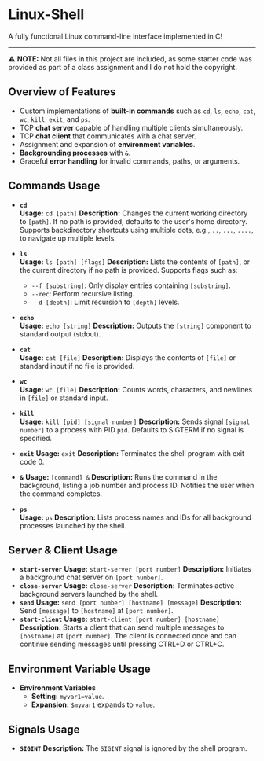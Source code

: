 # Linux-Shell
A fully functional Linux command-line interface implemented in C!

---

⚠️ **NOTE:** Not all files in this project are included, as some starter code was provided as part of a class assignment and I do not hold the copyright.

## Overview of Features
- Custom implementations of **built-in commands** such as `cd`, `ls`, `echo`, `cat`, `wc`, `kill`, `exit`, and `ps`.
- TCP **chat server** capable of handling multiple clients simultaneously.
- TCP **chat client** that communicates with a chat server.
- Assignment and expansion of **environment variables**.
- **Backgrounding processes** with `&`.
- Graceful **error handling** for invalid commands, paths, or arguments.

## Commands Usage

- **`cd`**  
  **Usage:** `cd [path]`
  **Description:** Changes the current working directory to `[path]`. If no path is provided, defaults to the user's home directory. Supports
  backdirectory shortcuts using multiple dots, e.g., `..`, `...`, `....`, to navigate up multiple levels.

- **`ls`**  
  **Usage:** `ls [path] [flags]`
  **Description:** Lists the contents of `[path]`, or the current directory if no path is provided. Supports flags such as:
  - `--f [substring]`: Only display entries containing `[substring]`.
  - `--rec`: Perform recursive listing.
  - `--d [depth]`: Limit recursion to `[depth]` levels.

- **`echo`**  
  **Usage:** `echo [string]`
  **Description:** Outputs the `[string]` component to standard output (stdout).

- **`cat`**  
  **Usage:** `cat [file]`
  **Description:** Displays the contents of `[file]` or standard input if no file is provided.

- **`wc`**  
  **Usage:** `wc [file]`
  **Description:** Counts words, characters, and newlines in `[file]` or standard input.

- **`kill`**  
  **Usage:** `kill [pid] [signal number]`
  **Description:** Sends signal `[signal number]` to a process with PID `pid`. Defaults to SIGTERM if no signal is specified.

- **`exit`**
  **Usage:** `exit`
  **Description:** Terminates the shell program with exit code 0.

- **`&`**
  **Usage:** `[command] &`
  **Description:** Runs the command in the background, listing a job number and process ID. Notifies the user when the command completes.

- **`ps`**  
  **Usage:** `ps`
  **Description:** Lists process names and IDs for all background processes launched by the shell.

## Server & Client Usage
- **`start-server`**
  **Usage:** `start-server [port number]`
  **Description:** Initiates a background chat server on `[port number]`.
- **`close-server`**
  **Usage:** `close-server`
  **Description:** Terminates active background servers launched by the shell.
- **`send`**
  **Usage:** `send [port number] [hostname] [message]`
  **Description:** Send `[message]` to `[hostname]` at `[port number]`.
- **`start-client`**
  **Usage:** `start-client [port number] [hostname]`
  **Description:** Starts a client that can send multiple messages to `[hostname]` at `[port number]`. The client is connected once and can continue
  sending messages until pressing CTRL+D or CTRL+C.

## Environment Variable Usage
- **Environment Variables**
  - **Setting:** `myvar1=value`.
  - **Expansion:** `$myvar1` expands to `value`.

## Signals Usage
- **`SIGINT`**
  **Description:** The `SIGINT` signal is ignored by the shell program.
